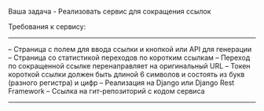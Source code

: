 Ваша задачa - Реализовать сервис для сокращения ссылок

Требования к сервису:

----------------------------------------------------------------------------------------------------------------
– Страница с полем для ввода ссылки и кнопкой или API для генерации
– Страница со статистикой переходов по коротким ссылкам
– Переход по сокращенной ссылке перенаправляет на оригинальный URL
– Токен короткой ссылки должен быть длиной 6 символов и состоять из букв (разного регистра) и цифр
– Реализация на Django или Django Rest Framework
– Ссылка на гит-репозиторий с кодом сервиса

----------------------------------------------------------------------------------------------------------------

